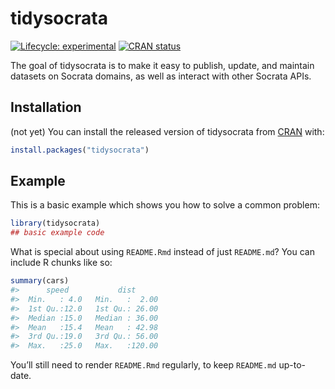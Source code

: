 
<!-- README.md is generated from README.Rmd. Please edit that file -->

# tidysocrata

<!-- badges: start -->

[![Lifecycle:
experimental](https://img.shields.io/badge/lifecycle-experimental-orange.svg)](https://www.tidyverse.org/lifecycle/#experimental)
[![CRAN
status](https://www.r-pkg.org/badges/version/tidysocrata)](https://CRAN.R-project.org/package=tidysocrata)
<!-- badges: end -->

The goal of tidysocrata is to make it easy to publish, update, and
maintain datasets on Socrata domains, as well as interact with other
Socrata APIs.

## Installation

(not yet) You can install the released version of tidysocrata from
[CRAN](https://CRAN.R-project.org) with:

``` r
install.packages("tidysocrata")
```

## Example

This is a basic example which shows you how to solve a common problem:

``` r
library(tidysocrata)
## basic example code
```

What is special about using `README.Rmd` instead of just `README.md`?
You can include R chunks like so:

``` r
summary(cars)
#>      speed           dist       
#>  Min.   : 4.0   Min.   :  2.00  
#>  1st Qu.:12.0   1st Qu.: 26.00  
#>  Median :15.0   Median : 36.00  
#>  Mean   :15.4   Mean   : 42.98  
#>  3rd Qu.:19.0   3rd Qu.: 56.00  
#>  Max.   :25.0   Max.   :120.00
```

You’ll still need to render `README.Rmd` regularly, to keep `README.md`
up-to-date.
